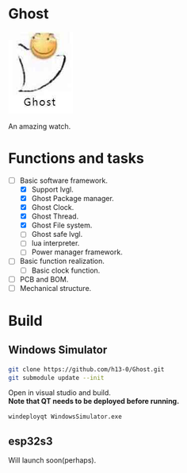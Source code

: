 # Ghost
![](Images/Logo.jpg)

An amazing watch.

# Functions and tasks
- [ ] Basic software framework.
  - [X] Support lvgl.
  - [X] Ghost Package manager.
  - [X] Ghost Clock.
  - [X] Ghost Thread.
  - [X] Ghost File system.
  - [ ] Ghost safe lvgl.
  - [ ] lua interpreter.
  - [ ] Power manager framework.
  
- [ ] Basic function realization.
  - [ ] Basic clock function.
- [ ] PCB and BOM.
- [ ] Mechanical structure.

# Build
## Windows Simulator
```Bash
git clone https://github.com/h13-0/Ghost.git
git submodule update --init
```
Open in visual studio and build.  
**Note that QT needs to be deployed before running.**
```
windeployqt WindowsSimulator.exe
```

## esp32s3
Will launch soon(perhaps).